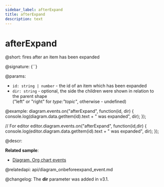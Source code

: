 ```yaml
---
sidebar_label: afterExpand
title: afterExpand
description: text
---
```


# afterExpand

@short: fires after an item has been expanded

@signature: {``}

@params:
- `id: string | number` - the id of an item which has been expanded
- `dir: string` - optional, the side the children were shown in relation to the parent shape <br>("left" or "right" for <i>type:"topic"</i>, otherwise - undefined)

@example:
diagram.events.on("afterExpand", function(id, dir) {
    console.log(diagram.data.getItem(id).text + " was expanded", dir);
});

// For editor
editor.diagram.events.on("afterExpand", function(id,dir) {
    console.log(editor.diagram.data.getItem(id).text + " was expanded", dir);
});

@descr:

**Related sample**:
- [Diagram. Org chart events](https://snippet.dhtmlx.com/l38pct7c)

@relatedapi:
api/diagram_onbeforeexpand_event.md

@changelog: The **dir** parameter was added in v3.1.